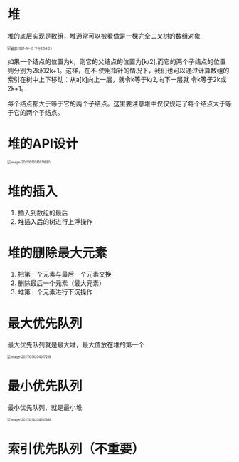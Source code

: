 # 堆

 堆的底层实现是数组，堆通常可以被看做是一棵完全二叉树的数组对象

<img src="/Users/zhangshuheng/Desktop/Notebooks/JAVA/数据结构和算法/05堆.assets/截屏2021-10-13 下午2.54.03.png" alt="截屏2021-10-13 下午2.54.03" style="zoom:50%;" />

如果一个结点的位置为k，则它的父结点的位置为[k/2],而它的两个子结点的位置则分别为2k和2k+1。这样，在不 使用指针的情况下，我们也可以通过计算数组的索引在树中上下移动：从a[k]向上一层，就令k等于k/2,向下一层就 令k等于2k或2k+1。

每个结点都大于等于它的两个子结点。这里要注意堆中仅仅规定了每个结点大于等于它的两个子结点。

# 堆的API设计

<img src="/Users/zhangshuheng/Desktop/Notebooks/JAVA/数据结构和算法/05堆.assets/image-20211013145511690.png" alt="image-20211013145511690" style="zoom:50%;" />

# 堆的插入

1. 插入到数组的最后
2. 堆插入后的树进行上浮操作

# 堆的删除最大元素

1. 把第一个元素与最后一个元素交换
2. 删除最后一个元素（最大元素）
3. 堆第一个元素进行下沉操作

# 最大优先队列

最大优先队列就是最大堆，最大值放在堆的第一个

<img src="/Users/zhangshuheng/Desktop/Notebooks/JAVA/数据结构和算法/05堆.assets/image-20211014204617218.png" alt="image-20211014204617218" style="zoom:50%;" />

# 最小优先队列

最小优先队列，就是最小堆

<img src="/Users/zhangshuheng/Desktop/Notebooks/JAVA/数据结构和算法/05堆.assets/image-20211014204551888.png" alt="image-20211014204551888" style="zoom:50%;" />

# 索引优先队列（不重要）

